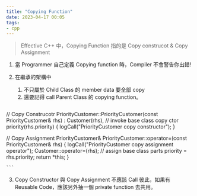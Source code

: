 ```yaml
---
title: "Copying Function"
date: 2023-04-17 00:05
tags:
- cpp
---
```


> Effective C++ 中，Copying Function 指的是 Copy construcot & Copy Assignment

1. 當 Programmer 自己定義 Copying function 時，Compiler 不會警告你出錯!
2. 在繼承的架構中
	1. 不只屬於 Child Class 的 member data 要全部 copy
	2. 還要記得 call Parent Class 的 copying function。

	```cpp
// Copy Construcotr 
PriorityCustomer::PriorityCustomer(const PriorityCustomer& rhs)
: Customer(rhs), // invoke base class copy ctor
priority(rhs.priority)
{
	logCall("PriorityCustomer copy constructor");
}

// Copy Assignment
PriorityCustomer&
PriorityCustomer::operator=(const PriorityCustomer& rhs)
{
	logCall("PriorityCustomer copy assignment operator");
	Customer::operator=(rhs); // assign base class parts
	priority = rhs.priority;
	return *this;
}

	```
3. Copy Constructor 與 Copy Assignment 不應該 Call 彼此，如果有 Reusable Code，應該另外抽一個 private function 去共用。